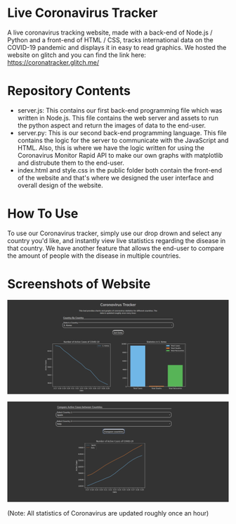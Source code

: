 # Live Coronavirus Tracker
A live coronavirus tracking website, made with a back-end of Node.js / Python and a front-end of HTML / CSS, tracks international data on the COVID-19 pandemic and displays it in easy to read graphics. We hosted the website on glitch and you can find the link here: https://coronatracker.glitch.me/

# Repository Contents
- server.js: This contains our first back-end programming file which was written in Node.js. This file contains the web server and assets to run the python aspect and return the images of data to the end-user.
- server.py: This is our second back-end programming language. This file contains the logic for the server to communicate with the JavaScript and HTML. Also, this is where we have the logic written for using the Coronavirus Monitor Rapid API to make our own graphs with matplotlib and distrubute them to the end-user.
- index.html and style.css in the public folder both contain the front-end of the website and that's where we designed the user interface and overall design of the website. 

# How To Use
To use our Coronavirus tracker, simply use our drop drown and select any country you'd like, and instantly view live statistics regarding the disease in that country. We have another feature that allows the end-user to compare the amount of people with the disease in multiple countries. 

# Screenshots of Website

![](screenshot1.png)

![](screenshot2.png)

(Note: All statistics of Coronavirus are updated roughly once an hour)
